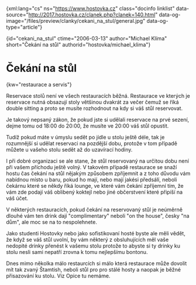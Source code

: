 
{xml:lang="cs" ns="https://www.hostovka.cz" class="docinfo linklist" data-source="http://2017.hostovka.cz/clanek.php?clanek=140.html" data-og-image="/files/preview/clanky/cekani\_na\_stul/general.jpg" data-og-type="article"}

{id="cekani\_na\_stul" ctime="2006-03-13" author="Michael Klíma" short="Čekání na stůl" authorid="hostovka/michael_klima"}

# Čekání na stůl

{kw="restaurace a servis"}

Reservace stolů není ve všech restauracích běžná. Restaurace ve kterých je reservace nutná obsazují stoly většinou dvakrát za večer čemuž se říká double sitting a proto se musíte rozhodnout na kdy si váš stůl reservovat.

Je takový nepsaný zákon, že pokud jste si udělali reservace na prvé sezení, dejme tomu od 18:00 do 20:00, že musíte ve 20:00 váš stůl opustit.

Tudíž pokud máte v úmyslu sedět po jídle u stolu ještě déle, tak je rozumnější si udělat reservaci na pozdější dobu, protože v tom případě můžete u vašeho stolu sedět až do uzavírací hodiny.

I při dobré organizaci se ale stane, že stůl reservovaný na určitou dobu není při vašem příchodu ještě volný. V takovém případě restaurace se snaží hostu čas čekání na stůl nějakým způsobem zpříjemnit a z toho důvodu vám nabídnou místo u baru, pokud ho mají, nebo mají jakési předsálí, neboli čekárnu které se někdy říká lounge, ve které vám čekání zpříjemní tím, že vám zde podají váš oblibený koktejl nebo jiné občerstvení které připíší na váš účet.

V některých restauracích, pokud čekání na reservovaný stůl je neúměrně dlouhé vám ten drink dají "complimentary" neboli "on the house", česky "na dům", ale moc se na to nespolehnete.

Jako studenti Hostovky nebo jako sofistikovaní hosté byste ale měli vědět, že když se váš stůl uvolní, by vám některý z obsluhujících měl vaše nedopité drinky přenést k vašemu stolu protože to abyste si ty drinky ku stolu nesli sami nepatří zrovna k tomu nejlepšímu bontonu.

Dnes mimo několka málo restaurcích si málo která restaurace může dovolit mít tak zvaný Štamtish, neboli stůl pro pro stálé hosty a naopak je běžné přisazování ku stolu. Viz Opice tu nemáme.

